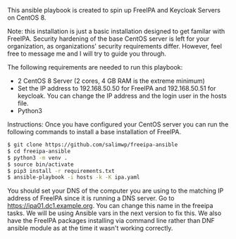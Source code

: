 This ansible playbook is created to spin up FreeIPA and Keycloak Servers on CentOS 8. 

Note: this installation is just a basic installation designed to get familar with FreeIPA. Security hardening of the base CentOS server is left for your organization, as organizations' security requirements differ. However, feel free to message me and I will try to guide you through.

The following requirements are needed to run this playbook:

* 2 CentOS 8 Server (2 cores, 4 GB RAM is the extreme minimum)
* Set the IP address to 192.168.50.50 for FreeIPA and 192.168.50.51 for keycloak. You can change the IP address and the login user in the hosts file.
* Python3

Instructions:
Once you have configured your CentOS server you can run the following commands to install a base installation of FreeIPA. 

```sh
$ git clone https://github.com/salimwp/freeipa-ansible
$ cd freeipa-ansible
$ python3 -m venv .
$ source bin/activate
$ pip3 install -r requirements.txt
$ ansible-playbook -i hosts -k -K ipa.yaml
```

You should set your DNS of the computer you are using to the matching IP address of FreeIPA since it is running a DNS server. Go to https://ipa01.dc1.example.org. You can change this name in the freeipa tasks. We will be using Ansible vars in the next version to fix this. We also have the FreeIPA packages installing via command line rather than DNF ansible module as at the time it wasn't working correctly.